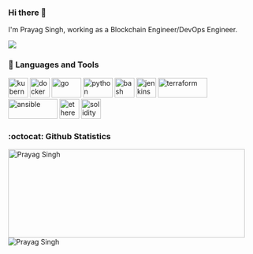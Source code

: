 ### Hi there 👋

I'm Prayag Singh, working as a Blockchain Engineer/DevOps Engineer.

![](https://komarev.com/ghpvc/?username=prayasingh&style=flat-square)

### 🧰 Languages and Tools
<p align="left"><img src="https://www.vectorlogo.zone/logos/kubernetes/kubernetes-icon.svg" alt="kubernetes" width="40" height="40"/> <img src="https://www.vectorlogo.zone/logos/docker/docker-official.svg" alt="docker" width="40" height="40"/> <img src="https://www.vectorlogo.zone/logos/golang/golang-official.svg" alt="go" width="60" height="40"/>  <img src="https://www.vectorlogo.zone/logos/python/python-official.svg" alt="python" width="60" height="40"/> <img src="https://www.vectorlogo.zone/logos/gnu_bash/gnu_bash-icon.svg" alt="bash" width="40" height="40"/> <img src="https://www.vectorlogo.zone/logos/jenkins/jenkins-icon.svg" alt="jenkins" width="40" height="40"/> <img src="https://www.vectorlogo.zone/logos/terraformio/terraformio-ar21.svg" alt="terraform" width="100" height="40"/> <img src="https://www.vectorlogo.zone/logos/ansible/ansible-ar21.svg" alt="ansible" width="100" height="40"/> <img src="https://www.vectorlogo.zone/logos/ethereum/ethereum-icon.svg" alt="ethereum" width=40 height=40 /> <img src="https://upload.wikimedia.org/wikipedia/commons/9/98/Solidity_logo.svg" alt="solidity" width=40 height=40/>
</p>

### :octocat: Github Statistics
<p align="left">
<img  src="https://github-readme-stats.vercel.app/api?username=prayagsingh&show_icons=true&theme=radical" alt="Prayag Singh" width="480" height="180" />
<img src="https://github-readme-stats.vercel.app/api/top-langs/?username=prayagsingh&layout=compact&hide=html&theme=radical&langs_count=10" alt="Prayag Singh"/>
</p>


